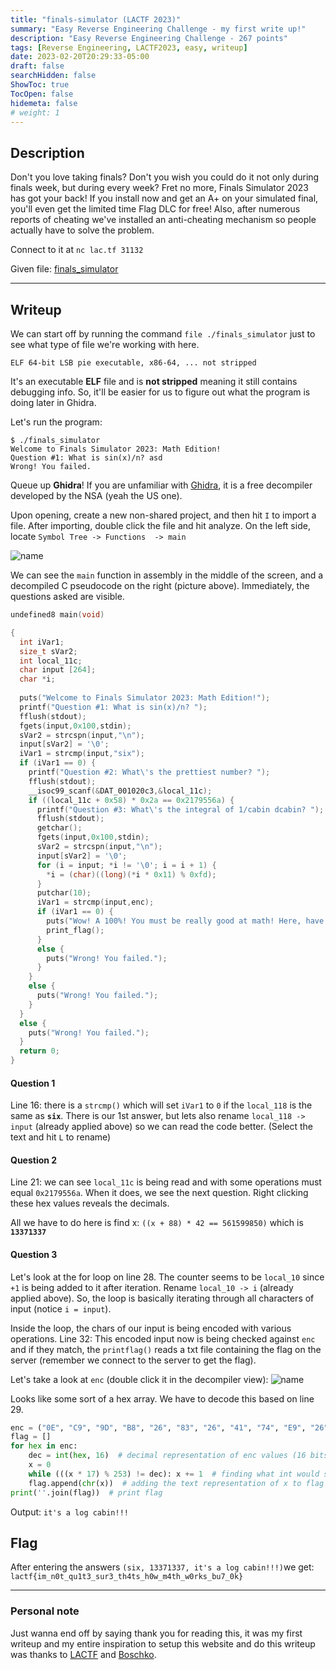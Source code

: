 ```yaml
---
title: "finals-simulator (LACTF 2023)"
summary: "Easy Reverse Engineering Challenge - my first write up!"
description: "Easy Reverse Engineering Challenge - 267 points"
tags: [Reverse Engineering, LACTF2023, easy, writeup]
date: 2023-02-20T20:29:33-05:00
draft: false
searchHidden: false
ShowToc: true
TocOpen: false
hidemeta: false
# weight: 1
---
```


## Description
Don't you love taking finals? Don't you wish you could do it not only during finals week, but during every week? Fret no more, Finals Simulator 2023 has got your back! If you install now and get an A+ on your simulated final, you'll even get the limited time Flag DLC for free! Also, after numerous reports of cheating we've installed an anti-cheating mechanism so people actually have to solve the problem.

Connect to it at `nc lac.tf 31132`

Given file: [finals_simulator](/lactf-final-sim/finals_simulator)

---

## Writeup

We can start off by running the command `file ./finals_simulator` just to see what type of file we're working with here.

```text {linenos=false}
ELF 64-bit LSB pie executable, x86-64, ... not stripped
```

It's an executable **ELF** file and is **not stripped** meaning it still contains debugging info. So, it'll be easier for us to figure out what the program is doing later in Ghidra.

Let's run the program:

```text {linenos=false}
$ ./finals_simulator 
Welcome to Finals Simulator 2023: Math Edition!
Question #1: What is sin(x)/n? asd
Wrong! You failed.
```

Queue up **Ghidra**! If you are unfamiliar with [Ghidra](https://github.com/NationalSecurityAgency/ghidra/releases), it is a free  decompiler developed by the NSA (yeah the US one).

Upon opening, create a new non-shared project, and then hit `I` to import a file. After importing, double click the file and hit analyze. On the left side, locate `Symbol Tree -> Functions  -> main`

![name](/lactf-final-sim/2023-02-20-22-30-47.png#center)

We can see the `main` function in assembly in the middle of the screen, and a decompiled C pseudocode on the right (picture above). Immediately, the questions asked are visible.


```c {linenos=true}
undefined8 main(void)

{
  int iVar1;
  size_t sVar2;
  int local_11c;
  char input [264];
  char *i;
  
  puts("Welcome to Finals Simulator 2023: Math Edition!");
  printf("Question #1: What is sin(x)/n? ");
  fflush(stdout);
  fgets(input,0x100,stdin);
  sVar2 = strcspn(input,"\n");
  input[sVar2] = '\0';
  iVar1 = strcmp(input,"six");
  if (iVar1 == 0) {
    printf("Question #2: What\'s the prettiest number? ");
    fflush(stdout);
    __isoc99_scanf(&DAT_001020c3,&local_11c);
    if ((local_11c + 0x58) * 0x2a == 0x2179556a) {
      printf("Question #3: What\'s the integral of 1/cabin dcabin? ");
      fflush(stdout);
      getchar();
      fgets(input,0x100,stdin);
      sVar2 = strcspn(input,"\n");
      input[sVar2] = '\0';
      for (i = input; *i != '\0'; i = i + 1) {
        *i = (char)((long)(*i * 0x11) % 0xfd);
      }
      putchar(10);
      iVar1 = strcmp(input,enc);
      if (iVar1 == 0) {
        puts("Wow! A 100%! You must be really good at math! Here, have a flag as a reward.");
        print_flag();
      }
      else {
        puts("Wrong! You failed.");
      }
    }
    else {
      puts("Wrong! You failed.");
    }
  }
  else {
    puts("Wrong! You failed.");
  }
  return 0;
}
```

#### Question 1
Line 16: there is a `strcmp()` which will set `iVar1` to `0` if the `local_118` is the same as **`six`**. There is our 1st answer, but lets also rename `local_118 -> input` (already applied above) so we can read the code better. (Select the text and hit `L` to rename)

#### Question 2
Line 21: we can see `local_11c` is being read and with some operations must equal `0x2179556a`. When it does, we see the next question. Right clicking these hex values reveals the decimals. 

All we have to do here is find x: `((x + 88) * 42 == 561599850)` which is **`13371337`**

#### Question 3
Let's look at the for loop on line 28. The counter seems to be `local_10` since `+1` is being added to it after iteration. Rename `local_10 -> i` (already applied above). So, the loop is basically iterating through all characters of input (notice `i = input`).

Inside the loop, the chars of our input is being encoded with various operations. Line 32: This encoded input now is being checked against `enc` and if they match, the `printflag()` reads a txt file containing the flag on the server (remember we connect to the server to get the flag).

Let's take a look at `enc` (double click it in the decompiler view):
![name](/lactf-final-sim/2023-02-17_02-54-31.png#center)

Looks like some sort of a hex array. We have to decode this based on line 29. 

```py
enc = ("0E", "C9", "9D", "B8", "26", "83", "26", "41", "74", "E9", "26", "A5", "83", "94", "0E", "63", "37", "37", "37")
flag = []
for hex in enc:
    dec = int(hex, 16)  # decimal representation of enc values (16 bits in a hex)
    x = 0
    while (((x * 17) % 253) != dec): x += 1  # finding what int would satisfy our dec
    flag.append(chr(x))  # adding the text representation of x to flag
print(''.join(flag))  # print flag
```
Output: `it's a log cabin!!!`

## Flag
After entering the answers `(six, 13371337, it's a log cabin!!!)`we get:
`lactf{im_n0t_qu1t3_sur3_th4ts_h0w_m4th_w0rks_bu7_0k}`

---

### Personal note

Just wanna end off by saying thank you for reading this, it was my first writeup and my entire inspiration to setup this website and do this writeup was thanks to [LACTF](https://lactf.uclaacm.com/) and [Boschko](https://boschko.ca/).
